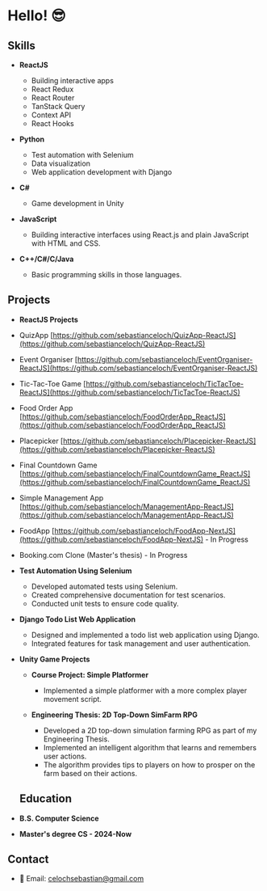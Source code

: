 # Hello! 😎

## Skills

- **ReactJS**
  - Building interactive apps
  - React Redux
  - React Router
  - TanStack Query
  - Context API
  - React Hooks

- **Python**
  - Test automation with Selenium
  - Data visualization
  - Web application development with Django

- **C#**
  - Game development in Unity

- **JavaScript**
  - Building interactive interfaces using React.js and plain JavaScript with HTML and CSS.

- **C++/C#/C/Java**
  - Basic programming skills in those languages.

## Projects

- **ReactJS Projects**
- QuizApp [https://github.com/sebastianceloch/QuizApp-ReactJS](https://github.com/sebastianceloch/QuizApp-ReactJS)
- Event Organiser [https://github.com/sebastianceloch/EventOrganiser-ReactJS](https://github.com/sebastianceloch/EventOrganiser-ReactJS)
- Tic-Tac-Toe Game [https://github.com/sebastianceloch/TicTacToe-ReactJS](https://github.com/sebastianceloch/TicTacToe-ReactJS)
- Food Order App [https://github.com/sebastianceloch/FoodOrderApp_ReactJS](https://github.com/sebastianceloch/FoodOrderApp_ReactJS)
- Placepicker [https://github.com/sebastianceloch/Placepicker-ReactJS](https://github.com/sebastianceloch/Placepicker-ReactJS)
- Final Countdown Game [https://github.com/sebastianceloch/FinalCountdownGame_ReactJS](https://github.com/sebastianceloch/FinalCountdownGame_ReactJS)
- Simple Management App [https://github.com/sebastianceloch/ManagementApp-ReactJS](https://github.com/sebastianceloch/ManagementApp-ReactJS)
- FoodApp [https://github.com/sebastianceloch/FoodApp-NextJS](https://github.com/sebastianceloch/FoodApp-NextJS) - In Progress
- Booking.com Clone (Master's thesis) - In Progress

- **Test Automation Using Selenium**
  - Developed automated tests using Selenium.
  - Created comprehensive documentation for test scenarios.
  - Conducted unit tests to ensure code quality.
 
- **Django Todo List Web Application**
  - Designed and implemented a todo list web application using Django.
  - Integrated features for task management and user authentication.
 
- **Unity Game Projects**
  - **Course Project: Simple Platformer**
    - Implemented a simple platformer with a more complex player movement script.

  - **Engineering Thesis: 2D Top-Down SimFarm RPG**
    - Developed a 2D top-down simulation farming RPG as part of my Engineering Thesis.
    - Implemented an intelligent algorithm that learns and remembers user actions.
    - The algorithm provides tips to players on how to prosper on the farm based on their actions.
   
  ## Education
- **B.S. Computer Science**
- **Master's degree CS - 2024-Now**

## Contact

- 📧 Email: celochsebastian@gmail.com
